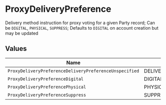 # ProxyDeliveryPreference

Delivery method instruction for proxy voting for a given Party record; Can be `DIGITAL`, `PHYSICAL`, `SUPPRESS`; Defaults to `DIGITAL` on account creation but may be updated


## Values

| Name                                                   | Value                                                  |
| ------------------------------------------------------ | ------------------------------------------------------ |
| `ProxyDeliveryPreferenceDeliveryPreferenceUnspecified` | DELIVERY_PREFERENCE_UNSPECIFIED                        |
| `ProxyDeliveryPreferenceDigital`                       | DIGITAL                                                |
| `ProxyDeliveryPreferencePhysical`                      | PHYSICAL                                               |
| `ProxyDeliveryPreferenceSuppress`                      | SUPPRESS                                               |